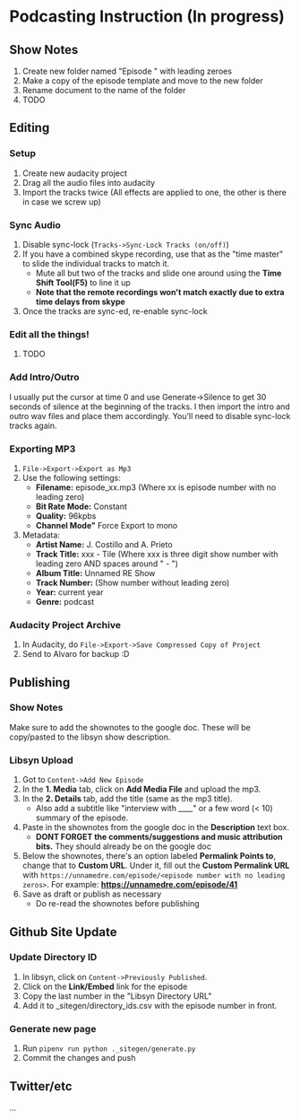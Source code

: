 # Podcasting Instruction (In progress)

## Show Notes
1. Create new folder named "Episode <xxx>" with leading zeroes
1. Make a copy of the episode template and move to the new folder
1. Rename document to the name of the folder
1. TODO

## Editing

### Setup
1. Create new audacity project
1. Drag all the audio files into audacity
1. Import the tracks twice (All effects are applied to one, the other is there in case we screw up)

### Sync Audio
1. Disable sync-lock (`Tracks->Sync-Lock Tracks (on/off)`)
1. If you have a combined skype recording, use that as the "time master" to slide the individual tracks to match it.
    - Mute all but two of the tracks and slide one around using the **Time Shift Tool(F5)** to line it up 
    - **Note that the remote recordings won't match exactly due to extra time delays from skype**
1. Once the tracks are sync-ed, re-enable sync-lock

### Edit all the things!
1. TODO

### Add Intro/Outro
I usually put the cursor at time 0 and use Generate->Silence to get 30 seconds of silence at the beginning of the tracks. I then import the intro and outro wav files and place them accordingly. You'll need to disable sync-lock tracks again. 

### Exporting MP3
1. `File->Export->Export as Mp3`
1. Use the following settings:
    - **Filename:** episode\_xx.mp3 (Where xx is episode number with no leading zero)
    - **Bit Rate Mode:** Constant
    - **Quality:** 96kpbs
    - **Channel Mode"** Force Export to mono
1. Metadata:
    - **Artist Name:** J. Costillo and A. Prieto
    - **Track Title:** xxx - Tile (Where xxx is three digit show number with leading zero AND spaces around " - ")
    - **Album Title:** Unnamed RE Show
    - **Track Number:** (Show number without leading zero)
    - **Year:** current year
    - **Genre:** podcast

### Audacity Project Archive
1. In Audacity, do `File->Export->Save Compressed Copy of Project`
1. Send to Alvaro for backup :D

## Publishing

### Show Notes
Make sure to add the shownotes to the google doc. These will be copy/pasted to the libsyn show description.

### Libsyn Upload
1. Got to `Content->Add New Episode`
1. In the **1. Media** tab, click on **Add Media File** and upload the mp3.
1. In the **2. Details** tab, add the title (same as the mp3 title).
    - Also add a subtitle like "interview with \_\_\_\_" or a few word (< 10) summary of the episode.
1. Paste in the shownotes from the google doc in the **Description** text box.
    - **DONT FORGET the comments/suggestions and music attribution bits.** They should already be on the google doc
1. Below the shownotes, there's an option labeled **Permalink Points to**, change that to **Custom URL**. Under it, fill out the **Custom Permalink URL** with `https://unnamedre.com/episode/<episode number with no leading zeros>`. For example: **https://unnamedre.com/episode/41**
1. Save as draft or publish as necessary
    - Do re-read the shownotes before publishing

## Github Site Update
### Update Directory ID
1. In libsyn, click on `Content->Previously Published`.
1. Click on the **Link/Embed** link for the episode
1. Copy the last number in the "Libsyn Directory URL"
1. Add it to \_sitegen/directory\_ids.csv with the episode number in front.

### Generate new page
1. Run `pipenv run python ._sitegen/generate.py`
1. Commit the changes and push

## Twitter/etc
...

